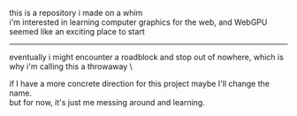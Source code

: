this is a repository i made on a whim \
i'm interested in learning computer graphics for the web, and WebGPU seemed like an exciting place to start

---

eventually i might encounter a roadblock and stop out of nowhere, which is why i'm calling this a throwaway \

if I have a more concrete direction for this project maybe I'll change the name. \
but for now, it's just me messing around and learning.